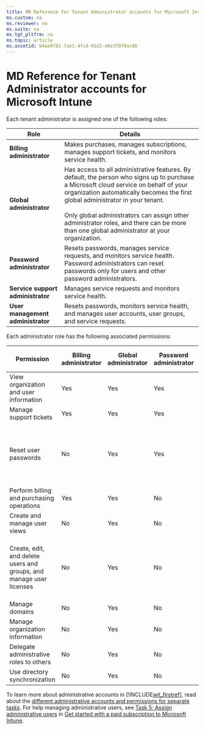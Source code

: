 ```yaml
---
title: MD Reference for Tenant Administrator accounts for Microsoft Intune
ms.custom: na
ms.reviewer: na
ms.suite: na
ms.tgt_pltfrm: na
ms.topic: article
ms.assetid: b4aa9781-7ae1-4fcd-91d2-e6e3f8f8ac0b
---
```

# MD Reference for Tenant Administrator accounts for Microsoft Intune
Each tenant administrator is assigned one of the following roles:

|Role|Details|
|--------|-----------|
|**Billing administrator**|Makes purchases, manages subscriptions, manages support tickets, and monitors service health.|
|**Global administrator**|Has access to all administrative features. By default, the person who signs up to purchase a Microsoft cloud service on behalf of your organization automatically becomes the first global administrator in your tenant.<br /><br />Only global administrators can assign other administrator roles, and there can be more than one global administrator at your organization.|
|**Password administrator**|Resets passwords, manages service requests, and monitors service health. Password administrators can reset passwords only for users and other password administrators.|
|**Service support administrator**|Manages service requests and monitors service health.|
|**User management administrator**|Resets passwords, monitors service health, and manages user accounts, user groups, and service requests.|
Each administrator role has the following associated permissions:

|Permission|Billing administrator|Global administrator|Password administrator|Service support administrator|User management administrator|
|--------------|-------------------------|------------------------|--------------------------|---------------------------------|---------------------------------|
|View organization and user information|Yes|Yes|Yes|Yes|Yes|
|Manage support tickets|Yes|Yes|Yes|Yes|Yes|
|Reset user passwords|No|Yes|Yes|No|Yes; with limitations. This admin cannot reset passwords for billing, global, and service administrators.|
|Perform billing and purchasing operations|Yes|Yes|No|No|No|
|Create and manage user views|No|Yes|No|No|Yes|
|Create, edit, and delete users and groups, and manage user licenses|No|Yes|No|No|Yes; with limitations. This admin cannot delete a global administrator or create other administrators.|
|Manage domains|No|Yes|No|No|No|
|Manage organization information|No|Yes|No|No|No|
|Delegate administrative roles to others|No|Yes|No|No|No|
|Use directory synchronization|No|Yes|No|No|No|
To learn more about administrative accounts in [!INCLUDE[wit_firstref](../Token/wit_firstref_md.md)], read about the [different administrative accounts and permissions for separate tasks](http://technet.microsoft.com/library/dn646966.aspx). For help managing administrative users, see [Task 5: Assign administrative users](../Topic/Get-started-with-a-paid-subscription-to-Microsoft-Intune.md#BKMK_AssignAdmins) in [Get started with a paid subscription to Microsoft Intune](../Topic/Get-started-with-a-paid-subscription-to-Microsoft-Intune.md).

